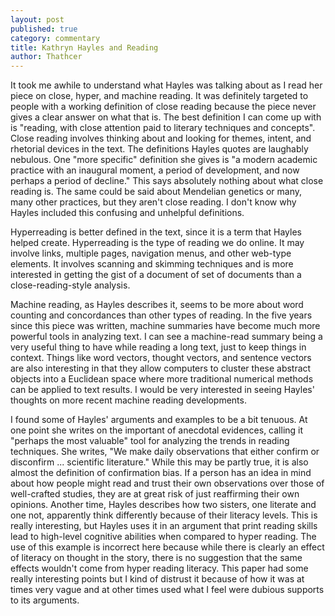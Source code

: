 ```yaml
---
layout: post
published: true
category: commentary
title: Kathryn Hayles and Reading
author: Thathcer
---
```

It took me awhile to understand what Hayles was talking about as I read her piece on close, hyper, and machine reading. It was definitely targeted to people with a working definition of close reading because the piece never gives a clear answer on what that is. The best definition I can come up with is "reading, with close attention paid to literary techniques and concepts". Close reading involves thinking about and looking for themes, intent, and rhetorial devices in the text. The definitions Hayles quotes are laughably nebulous. One "more specific" definition she gives is "a modern academic practice with an inaugural moment, a period of development, and now perhaps a period of decline." This says absolutely nothing about what close reading is. The same could be said about Mendelian genetics or many, many other practices, but they aren't close reading. I don't know why Hayles included this confusing and unhelpful definitions.

Hyperreading is better defined in the text, since it is a term that Hayles helped create. Hyperreading is the type of reading we do online. It may involve links, multiple pages, navigation menus, and other web-type elements. It involves scanning and skimming techniques and is more interested in getting the gist of a document of set of documents than a close-reading-style analysis.

Machine reading, as Hayles describes it, seems to be more about word counting and concordances than other types of reading. In the five years since this piece was written, machine summaries have become much more powerful tools in analyzing text. I can see a machine-read summary being a very useful thing to have while reading a long text, just to keep things in context. Things like word vectors, thought vectors, and sentence vectors are also interesting in that they allow computers to cluster these abstract objects into a Euclidean space where more traditional numerical methods can be applied to text results. I would be very interested in seeing Hayles' thoughts on more recent machine reading developments. 

I found some of Hayles' arguments and examples to be a bit tenuous. At one point she writes on the important of anecdotal evidences, calling it "perhaps the most valuable" tool for analyzing the trends in reading techniques. She writes, "We make daily observations that either confirm or disconfirm ... scientific literature." While this may be partly true, it is also almost the definition of confirmation bias. If a person has an idea in mind about how people might read and trust their own observations over those of well-crafted studies, they are at great risk of just reaffirming their own opinions. Another time, Hayles describes how two sisters, one literate and one not, apparently think differently because of their literacy levels. This is really interesting, but Hayles uses it in an argument that print reading skills lead to high-level cognitive abilities when compared to hyper reading. The use of this example is incorrect here because while there is clearly an effect of literacy on thought in the story, there is no suggestion that the same effects wouldn't come from hyper reading literacy. This paper had some really interesting points but I kind of distrust it because of how it was at times very vague and at other times used what I feel were dubious supports to its arguments.